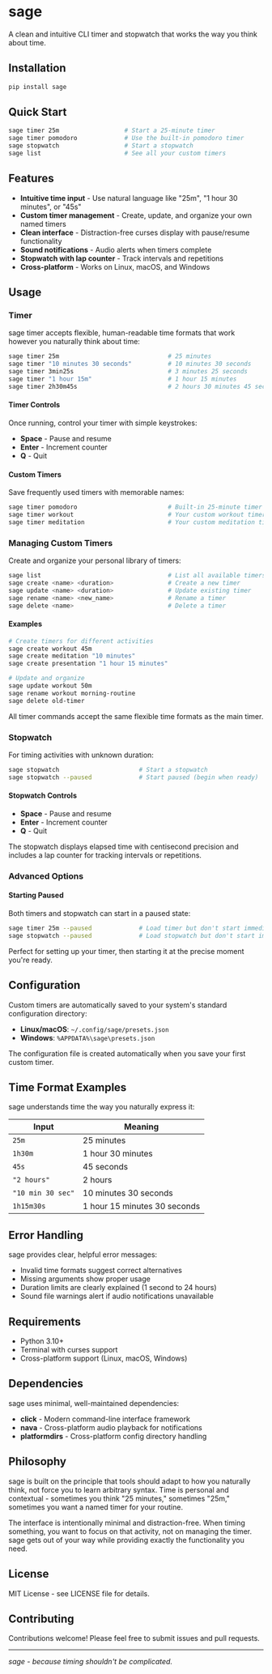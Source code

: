 # sage

A clean and intuitive CLI timer and stopwatch that works the way you think about time.

## Installation

```bash
pip install sage
```

## Quick Start

```bash
sage timer 25m                  # Start a 25-minute timer
sage timer pomodoro             # Use the built-in pomodoro timer
sage stopwatch                  # Start a stopwatch
sage list                       # See all your custom timers
```

## Features

- **Intuitive time input** - Use natural language like "25m", "1 hour 30 minutes", or "45s"
- **Custom timer management** - Create, update, and organize your own named timers
- **Clean interface** - Distraction-free curses display with pause/resume functionality
- **Sound notifications** - Audio alerts when timers complete
- **Stopwatch with lap counter** - Track intervals and repetitions
- **Cross-platform** - Works on Linux, macOS, and Windows

## Usage

### Timer

sage timer accepts flexible, human-readable time formats that work however you naturally think about time:

```bash
sage timer 25m                              # 25 minutes
sage timer "10 minutes 30 seconds"          # 10 minutes 30 seconds
sage timer 3min25s                          # 3 minutes 25 seconds
sage timer "1 hour 15m"                     # 1 hour 15 minutes
sage timer 2h30m45s                         # 2 hours 30 minutes 45 seconds
```

#### Timer Controls

Once running, control your timer with simple keystrokes:

- **Space** - Pause and resume
- **Enter** - Increment counter
- **Q** - Quit

#### Custom Timers

Save frequently used timers with memorable names:

```bash
sage timer pomodoro                         # Built-in 25-minute timer
sage timer workout                          # Your custom workout timer
sage timer meditation                       # Your custom meditation timer
```

### Managing Custom Timers

Create and organize your personal library of timers:

```bash
sage list                                   # List all available timers
sage create <name> <duration>               # Create a new timer
sage update <name> <duration>               # Update existing timer
sage rename <name> <new_name>               # Rename a timer
sage delete <name>                          # Delete a timer
```

#### Examples

```bash
# Create timers for different activities
sage create workout 45m
sage create meditation "10 minutes"
sage create presentation "1 hour 15 minutes"

# Update and organize
sage update workout 50m
sage rename workout morning-routine
sage delete old-timer
```

All timer commands accept the same flexible time formats as the main timer.

### Stopwatch

For timing activities with unknown duration:

```bash
sage stopwatch                      # Start a stopwatch
sage stopwatch --paused             # Start paused (begin when ready)
```

#### Stopwatch Controls

- **Space** - Pause and resume
- **Enter** - Increment counter
- **Q** - Quit

The stopwatch displays elapsed time with centisecond precision and includes a lap counter for tracking intervals or repetitions.

### Advanced Options

#### Starting Paused

Both timers and stopwatch can start in a paused state:

```bash
sage timer 25m --paused             # Load timer but don't start immediately
sage stopwatch --paused             # Load stopwatch but don't start immediately
```

Perfect for setting up your timer, then starting it at the precise moment you're ready.

## Configuration

Custom timers are automatically saved to your system's standard configuration directory:

- **Linux/macOS**: `~/.config/sage/presets.json`
- **Windows**: `%APPDATA%\sage\presets.json`

The configuration file is created automatically when you save your first custom timer.

## Time Format Examples

sage understands time the way you naturally express it:

| Input | Meaning |
|-------|---------|
| `25m` | 25 minutes |
| `1h30m` | 1 hour 30 minutes |
| `45s` | 45 seconds |
| `"2 hours"` | 2 hours |
| `"10 min 30 sec"` | 10 minutes 30 seconds |
| `1h15m30s` | 1 hour 15 minutes 30 seconds |

## Error Handling

sage provides clear, helpful error messages:

- Invalid time formats suggest correct alternatives
- Missing arguments show proper usage
- Duration limits are clearly explained (1 second to 24 hours)
- Sound file warnings alert if audio notifications unavailable

## Requirements

- Python 3.10+
- Terminal with curses support
- Cross-platform support (Linux, macOS, Windows)

## Dependencies

sage uses minimal, well-maintained dependencies:

- **click** - Modern command-line interface framework
- **nava** - Cross-platform audio playback for notifications
- **platformdirs** - Cross-platform config directory handling

## Philosophy

sage is built on the principle that tools should adapt to how you naturally think, not force you to learn arbitrary syntax. Time is personal and contextual - sometimes you think "25 minutes," sometimes "25m," sometimes you want a named timer for your routine.

The interface is intentionally minimal and distraction-free. When timing something, you want to focus on that activity, not on managing the timer. sage gets out of your way while providing exactly the functionality you need.

## License

MIT License - see LICENSE file for details.

## Contributing

Contributions welcome! Please feel free to submit issues and pull requests.

---

*sage - because timing shouldn't be complicated.*
